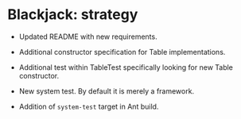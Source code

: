 # Blackjack: strategy

* Updated README with new requirements.

* Additional constructor specification for Table implementations.

* Additional test within TableTest specifically looking for new
  Table constructor.

* New system test. By default it is merely a framework.

* Addition of `system-test` target in Ant build.
